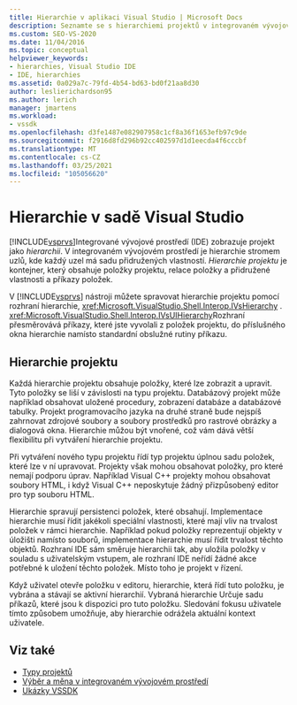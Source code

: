 ```yaml
---
title: Hierarchie v aplikaci Visual Studio | Microsoft Docs
description: Seznamte se s hierarchiemi projektů v integrovaném vývojovém prostředí (IDE) sady Visual Studio, které obsahuje položky projektu a jejich přidružené vlastnosti.
ms.custom: SEO-VS-2020
ms.date: 11/04/2016
ms.topic: conceptual
helpviewer_keywords:
- hierarchies, Visual Studio IDE
- IDE, hierarchies
ms.assetid: 0a029a7c-79fd-4b54-bd63-bd0f21aa8d30
author: leslierichardson95
ms.author: lerich
manager: jmartens
ms.workload:
- vssdk
ms.openlocfilehash: d3fe1487e082907958c1cf8a36f1653efb97c9de
ms.sourcegitcommit: f2916d8fd296b92cc402597d1d1eecda4f6cccbf
ms.translationtype: MT
ms.contentlocale: cs-CZ
ms.lasthandoff: 03/25/2021
ms.locfileid: "105056620"
---
```

# <a name="hierarchies-in-visual-studio"></a>Hierarchie v sadě Visual Studio
[!INCLUDE[vsprvs](../../code-quality/includes/vsprvs_md.md)]Integrované vývojové prostředí (IDE) zobrazuje projekt jako *hierarchii*. V integrovaném vývojovém prostředí je hierarchie stromem uzlů, kde každý uzel má sadu přidružených vlastností. *Hierarchie projektu* je kontejner, který obsahuje položky projektu, relace položky a přidružené vlastnosti a příkazy položek.

 V [!INCLUDE[vsprvs](../../code-quality/includes/vsprvs_md.md)] nástroji můžete spravovat hierarchie projektu pomocí rozhraní hierarchie, <xref:Microsoft.VisualStudio.Shell.Interop.IVsHierarchy> . <xref:Microsoft.VisualStudio.Shell.Interop.IVsUIHierarchy>Rozhraní přesměrovává příkazy, které jste vyvolali z položek projektu, do příslušného okna hierarchie namísto standardní obslužné rutiny příkazu.

## <a name="project-hierarchies"></a>Hierarchie projektu
 Každá hierarchie projektu obsahuje položky, které lze zobrazit a upravit. Tyto položky se liší v závislosti na typu projektu. Databázový projekt může například obsahovat uložené procedury, zobrazení databáze a databázové tabulky. Projekt programovacího jazyka na druhé straně bude nejspíš zahrnovat zdrojové soubory a soubory prostředků pro rastrové obrázky a dialogová okna. Hierarchie můžou být vnořené, což vám dává větší flexibilitu při vytváření hierarchie projektu.

 Při vytváření nového typu projektu řídí typ projektu úplnou sadu položek, které lze v ní upravovat. Projekty však mohou obsahovat položky, pro které nemají podporu úprav. Například Visual C++ projekty mohou obsahovat soubory HTML, i když Visual C++ neposkytuje žádný přizpůsobený editor pro typ souboru HTML.

 Hierarchie spravují persistenci položek, které obsahují. Implementace hierarchie musí řídit jakékoli speciální vlastnosti, které mají vliv na trvalost položek v rámci hierarchie. Například pokud položky reprezentují objekty v úložišti namísto souborů, implementace hierarchie musí řídit trvalost těchto objektů. Rozhraní IDE sám směruje hierarchii tak, aby uložila položky v souladu s uživatelským vstupem, ale rozhraní IDE neřídí žádné akce potřebné k uložení těchto položek. Místo toho je projekt v řízení.

 Když uživatel otevře položku v editoru, hierarchie, která řídí tuto položku, je vybrána a stávají se aktivní hierarchií. Vybraná hierarchie Určuje sadu příkazů, které jsou k dispozici pro tuto položku. Sledování fokusu uživatele tímto způsobem umožňuje, aby hierarchie odrážela aktuální kontext uživatele.

## <a name="see-also"></a>Viz také
- [Typy projektů](../../extensibility/internals/project-types.md)
- [Výběr a měna v integrovaném vývojovém prostředí](../../extensibility/internals/selection-and-currency-in-the-ide.md)
- [Ukázky VSSDK](https://github.com/Microsoft/VSSDK-Extensibility-Samples)
